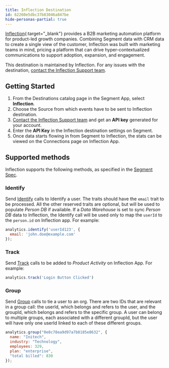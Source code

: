 ```yaml
---
title: Inflection Destination
id: 62260e5dbc37b83046a847be
hide-personas-partial: true
---
```


[Inflection](https://www.inflection.io/?utm_source=segmentio&utm_medium=docs&utm_campaign=partners){:target="_blank"} provides a B2B marketing automation platform for product-led growth companies. Combining Segment data with CRM data to create a single view of the customer, Inflection was built with marketing teams in mind, pricing a platform that can drive hyper-contextualized communications to support adoption, expansion, and engagement.

This destination is maintained by Inflection. For any issues with the destination, [contact the Inflection Support team](mailto:support@inflection.io).

## Getting Started


1. From the Destinations catalog page in the Segment App, select **Inflection**.
2. Choose the Source from which events have to be sent to Inflection destination.
3. [Contact the Inflection Support team](mailto:support@inflection.io) and get an **API key** generated for your account.
4. Enter the **API Key** in the Inflection destination settings on Segment.
5. Once data starts flowing in from Segment to Inflection, the stats can be viewed on the Connections page on Inflection App.


## Supported methods

Inflection supports the following methods, as specified in the [Segment Spec](/docs/connections/spec).

### Identify

Send [Identify](/docs/connections/spec/identify) calls to Identify a user. The traits should have the `email` trait to be processed. All the other reserved traits are optional, but will be used to populate *Person DB* if available.
If a *Data Warehouse* is set to sync *Person DB* data to Inflection, the Identify call will be used only to map the `userId` to the `person.id` on Inflection app.
For example:

```js
analytics.identify('userId123', {
  email: 'john.doe@example.com'
});
```


### Track

Send [Track](/docs/connections/spec/track) calls to be added to *Product Activity* on Inflection App. For example:

```js
analytics.track('Login Button Clicked')
```

### Group

Send [Group](/docs/connections/spec/group) calls to tie a user to an org. There are two IDs that are relevant in a group call: the userId, which belongs and refers to the user, and the groupId, which belongs and refers to the specific group.  A user can belong to multiple groups, each associated with a different groupId, but the user will have only one userId linked to each of these different groups.

```js
analytics.group("0e8c78ea9d97a7b8185e8632", {
  name: "Initech",
  industry: "Technology",
  employees: 329,
  plan: "enterprise",
  "total billed": 830
});
```
